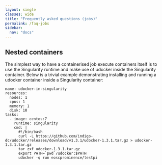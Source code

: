 ```yaml
---
layout: single
classes: wide
title: "Frequently asked questions (jobs)"
permalink: /faq-jobs
sidebar:
  nav: "docs"
---
```


## Nested containers
The simplest way to have a containerised job execute containers itself is to use the Singularity runtime and
make use of udocker inside the Singularity container.
Below is a trivial example demonstrating installing and running a udocker container inside a Singularity container:
```
name: udocker-in-singularity
resources:
  nodes: 1
  cpus: 1
  memory: 1
  disk: 10
tasks:
  - image: centos:7
    runtime: singularity
    cmd: |
      #!/bin/bash
      curl -L https://github.com/indigo-dc/udocker/releases/download/v1.3.1/udocker-1.3.1.tar.gz > udocker-1.3.1.tar.gz
      tar zxf udocker-1.3.1.tar.gz
      export PATH=`pwd`/udocker:$PATH
      udocker -q run eoscprominence/testpi
```

